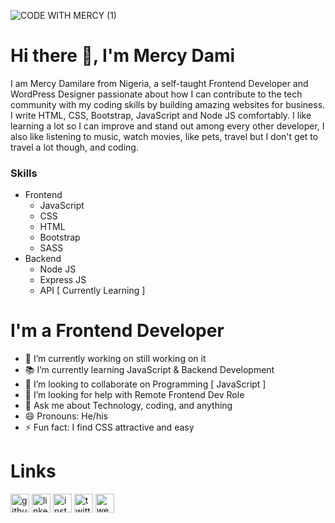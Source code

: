 ![CODE WITH MERCY (1)](https://user-images.githubusercontent.com/64808015/129446513-4a33a672-42ed-4907-be8b-1e3b8b26c4b0.png)

# Hi there 👋, I'm Mercy Dami

I am Mercy Damilare from Nigeria, a self-taught Frontend Developer and WordPress Designer passionate about how I can contribute to the tech community with my coding skills by building amazing websites for business. I write HTML, CSS, Bootstrap, JavaScript and Node JS comfortably. I like learning a lot so I can improve and stand out among every other developer, I also like listening to music, watch movies, like pets, travel but I don't get to travel a lot though, and coding.

### Skills

- Frontend 
  - JavaScript
  - CSS
  - HTML
  - Bootstrap
  - SASS
- Backend 
  - Node JS
  - Express JS
  - API [ Currently Learning ]


# I'm a Frontend Developer 

- 🔭 I’m currently working on still working on it 
- :books: I’m currently learning JavaScript & Backend Development 
- 👯 I’m looking to collaborate on Programming [ JavaScript ] 
- 🤔 I’m looking for help with Remote Frontend Dev Role 
- 💬 Ask me about Technology, coding, and anything 
- 😄 Pronouns: He/his 
- ⚡ Fun fact: I find CSS attractive and easy 

# Links 

[<img src='https://cdn.jsdelivr.net/npm/simple-icons@3.0.1/icons/github.svg' alt='github' height='30'>](https://github.com/mercyharbo)   [<img src='https://cdn.jsdelivr.net/npm/simple-icons@3.0.1/icons/linkedin.svg' alt='linkedin' height='30'>](https://www.linkedin.com/in/codewithmercy/)  [<img src='https://cdn.jsdelivr.net/npm/simple-icons@3.0.1/icons/instagram.svg' alt='instagram' height='30'>](https://www.instagram.com/codewithmercy/)  [<img src='https://cdn.jsdelivr.net/npm/simple-icons@3.0.1/icons/twitter.svg' alt='twitter' height='30'>](https://twitter.com/codewithmercy)  [<img src='https://cdn.jsdelivr.net/npm/simple-icons@3.0.1/icons/icloud.svg' alt='website' height='30'>](https://codewithmercy.netlify.app/)   
